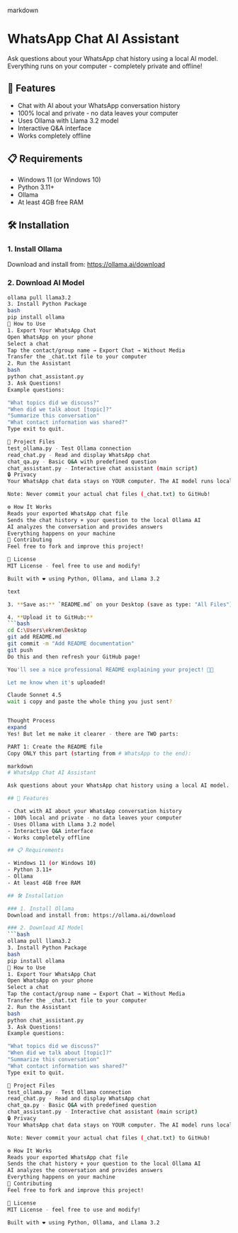 markdown
# WhatsApp Chat AI Assistant

Ask questions about your WhatsApp chat history using a local AI model. Everything runs on your computer - completely private and offline!

## 🚀 Features

- Chat with AI about your WhatsApp conversation history
- 100% local and private - no data leaves your computer
- Uses Ollama with Llama 3.2 model
- Interactive Q&A interface
- Works completely offline

## 📋 Requirements

- Windows 11 (or Windows 10)
- Python 3.11+
- Ollama
- At least 4GB free RAM

## 🛠️ Installation

### 1. Install Ollama
Download and install from: https://ollama.ai/download

### 2. Download AI Model
```bash
ollama pull llama3.2
3. Install Python Package
bash
pip install ollama
📱 How to Use
1. Export Your WhatsApp Chat
Open WhatsApp on your phone
Select a chat
Tap the contact/group name → Export Chat → Without Media
Transfer the _chat.txt file to your computer
2. Run the Assistant
bash
python chat_assistant.py
3. Ask Questions!
Example questions:

"What topics did we discuss?"
"When did we talk about [topic]?"
"Summarize this conversation"
"What contact information was shared?"
Type exit to quit.

📁 Project Files
test_ollama.py - Test Ollama connection
read_chat.py - Read and display WhatsApp chat
chat_qa.py - Basic Q&A with predefined question
chat_assistant.py - Interactive chat assistant (main script)
🔒 Privacy
Your WhatsApp chat data stays on YOUR computer. The AI model runs locally through Ollama. No data is sent to the internet.

Note: Never commit your actual chat files (_chat.txt) to GitHub!

⚙️ How It Works
Reads your exported WhatsApp chat file
Sends the chat history + your question to the local Ollama AI
AI analyzes the conversation and provides answers
Everything happens on your machine
🤝 Contributing
Feel free to fork and improve this project!

📄 License
MIT License - feel free to use and modify!

Built with ❤️ using Python, Ollama, and Llama 3.2

text

3. **Save as:** `README.md` on your Desktop (save as type: "All Files")

4. **Upload it to GitHub:**
```bash
cd C:\Users\ekrem\Desktop
git add README.md
git commit -m "Add README documentation"
git push
Do this and then refresh your GitHub page!

You'll see a nice professional README explaining your project! 📄✨

Let me know when it's uploaded!

Claude Sonnet 4.5
wait i copy and paste the whole thing you just sent?


Thought Process
expand
Yes! But let me make it clearer - there are TWO parts:

PART 1: Create the README file
Copy ONLY this part (starting from # WhatsApp to the end):

markdown
# WhatsApp Chat AI Assistant

Ask questions about your WhatsApp chat history using a local AI model. Everything runs on your computer - completely private and offline!

## 🚀 Features

- Chat with AI about your WhatsApp conversation history
- 100% local and private - no data leaves your computer
- Uses Ollama with Llama 3.2 model
- Interactive Q&A interface
- Works completely offline

## 📋 Requirements

- Windows 11 (or Windows 10)
- Python 3.11+
- Ollama
- At least 4GB free RAM

## 🛠️ Installation

### 1. Install Ollama
Download and install from: https://ollama.ai/download

### 2. Download AI Model
```bash
ollama pull llama3.2
3. Install Python Package
bash
pip install ollama
📱 How to Use
1. Export Your WhatsApp Chat
Open WhatsApp on your phone
Select a chat
Tap the contact/group name → Export Chat → Without Media
Transfer the _chat.txt file to your computer
2. Run the Assistant
bash
python chat_assistant.py
3. Ask Questions!
Example questions:

"What topics did we discuss?"
"When did we talk about [topic]?"
"Summarize this conversation"
"What contact information was shared?"
Type exit to quit.

📁 Project Files
test_ollama.py - Test Ollama connection
read_chat.py - Read and display WhatsApp chat
chat_qa.py - Basic Q&A with predefined question
chat_assistant.py - Interactive chat assistant (main script)
🔒 Privacy
Your WhatsApp chat data stays on YOUR computer. The AI model runs locally through Ollama. No data is sent to the internet.

Note: Never commit your actual chat files (_chat.txt) to GitHub!

⚙️ How It Works
Reads your exported WhatsApp chat file
Sends the chat history + your question to the local Ollama AI
AI analyzes the conversation and provides answers
Everything happens on your machine
🤝 Contributing
Feel free to fork and improve this project!

📄 License
MIT License - feel free to use and modify!

Built with ❤️ using Python, Ollama, and Llama 3.2